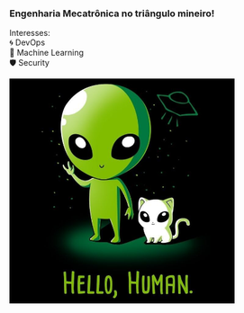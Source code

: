 ### Engenharia Mecatrônica no triângulo mineiro!
Interesses: <br/>
:cyclone: DevOps <br/>
:dna: Machine Learning <br/>
:shield: Security <br/>


<img src="https://github.com/chydrue/chydrue/blob/main/cat.jpg" width="400" heigth="550">

<!--
**chydrue/chydrue** is a ✨ _special_ ✨ repository because its `README.md` (this file) appears on your GitHub profile.

Here are some ideas to get you started:

- 🔭 I’m currently working on ...
- 🌱 I’m currently learning ...
- 👯 I’m looking to collaborate on ...
- 🤔 I’m looking for help with ...
- 💬 Ask me about ...
- 📫 How to reach me: ...
- 😄 Pronouns: ...
- ⚡ Fun fact: ...
-->
